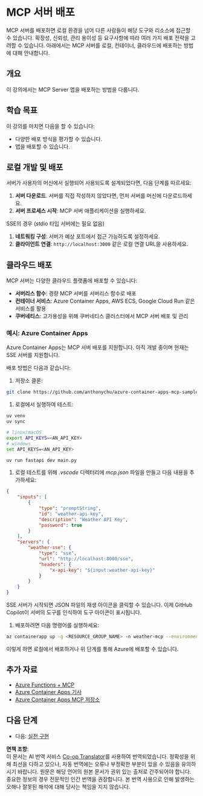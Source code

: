 <!--
CO_OP_TRANSLATOR_METADATA:
{
  "original_hash": "1d9dc83260576b76f272d330ed93c51f",
  "translation_date": "2025-07-04T16:19:54+00:00",
  "source_file": "03-GettingStarted/09-deployment/README.md",
  "language_code": "ko"
}
-->
# MCP 서버 배포

MCP 서버를 배포하면 로컬 환경을 넘어 다른 사람들이 해당 도구와 리소스에 접근할 수 있습니다. 확장성, 신뢰성, 관리 용이성 등 요구사항에 따라 여러 가지 배포 전략을 고려할 수 있습니다. 아래에서는 MCP 서버를 로컬, 컨테이너, 클라우드에 배포하는 방법에 대해 안내합니다.

## 개요

이 강의에서는 MCP Server 앱을 배포하는 방법을 다룹니다.

## 학습 목표

이 강의를 마치면 다음을 할 수 있습니다:

- 다양한 배포 방식을 평가할 수 있습니다.
- 앱을 배포할 수 있습니다.

## 로컬 개발 및 배포

서버가 사용자의 머신에서 실행되어 사용되도록 설계되었다면, 다음 단계를 따르세요:

1. **서버 다운로드**. 서버를 직접 작성하지 않았다면, 먼저 서버를 머신에 다운로드하세요.  
1. **서버 프로세스 시작**: MCP 서버 애플리케이션을 실행하세요.

SSE의 경우 (stdio 타입 서버에는 필요 없음)

1. **네트워킹 구성**: 서버가 예상 포트에서 접근 가능하도록 설정하세요.  
1. **클라이언트 연결**: `http://localhost:3000` 같은 로컬 연결 URL을 사용하세요.

## 클라우드 배포

MCP 서버는 다양한 클라우드 플랫폼에 배포할 수 있습니다:

- **서버리스 함수**: 경량 MCP 서버를 서버리스 함수로 배포  
- **컨테이너 서비스**: Azure Container Apps, AWS ECS, Google Cloud Run 같은 서비스를 활용  
- **쿠버네티스**: 고가용성을 위해 쿠버네티스 클러스터에서 MCP 서버 배포 및 관리

### 예시: Azure Container Apps

Azure Container Apps는 MCP 서버 배포를 지원합니다. 아직 개발 중이며 현재는 SSE 서버를 지원합니다.

배포 방법은 다음과 같습니다:

1. 저장소 클론:

  ```sh
  git clone https://github.com/anthonychu/azure-container-apps-mcp-sample.git
  ```

1. 로컬에서 실행하여 테스트:

  ```sh
  uv venv
  uv sync

  # linux/macOS
  export API_KEYS=<AN_API_KEY>
  # windows
  set API_KEYS=<AN_API_KEY>

  uv run fastapi dev main.py
  ```

1. 로컬 테스트를 위해 *.vscode* 디렉터리에 *mcp.json* 파일을 만들고 다음 내용을 추가하세요:

  ```json
  {
      "inputs": [
          {
              "type": "promptString",
              "id": "weather-api-key",
              "description": "Weather API Key",
              "password": true
          }
      ],
      "servers": {
          "weather-sse": {
              "type": "sse",
              "url": "http://localhost:8000/sse",
              "headers": {
                  "x-api-key": "${input:weather-api-key}"
              }
          }
      }
  }
  ```

  SSE 서버가 시작되면 JSON 파일의 재생 아이콘을 클릭할 수 있습니다. 이제 GitHub Copilot이 서버의 도구를 인식하여 도구 아이콘이 표시됩니다.

1. 배포하려면 다음 명령어를 실행하세요:

  ```sh
  az containerapp up -g <RESOURCE_GROUP_NAME> -n weather-mcp --environment mcp -l westus --env-vars API_KEYS=<AN_API_KEY> --source .
  ```

이렇게 하면 로컬에서 배포하거나 위 단계를 통해 Azure에 배포할 수 있습니다.

## 추가 자료

- [Azure Functions + MCP](https://learn.microsoft.com/en-us/samples/azure-samples/remote-mcp-functions-dotnet/remote-mcp-functions-dotnet/)
- [Azure Container Apps 기사](https://techcommunity.microsoft.com/blog/appsonazureblog/host-remote-mcp-servers-in-azure-container-apps/4403550)
- [Azure Container Apps MCP 저장소](https://github.com/anthonychu/azure-container-apps-mcp-sample)

## 다음 단계

- 다음: [실전 구현](../../04-PracticalImplementation/README.md)

**면책 조항**:  
이 문서는 AI 번역 서비스 [Co-op Translator](https://github.com/Azure/co-op-translator)를 사용하여 번역되었습니다. 정확성을 위해 최선을 다하고 있으나, 자동 번역에는 오류나 부정확한 부분이 있을 수 있음을 유의하시기 바랍니다. 원문은 해당 언어의 원본 문서가 권위 있는 출처로 간주되어야 합니다. 중요한 정보의 경우 전문적인 인간 번역을 권장합니다. 본 번역 사용으로 인해 발생하는 오해나 잘못된 해석에 대해 당사는 책임을 지지 않습니다.